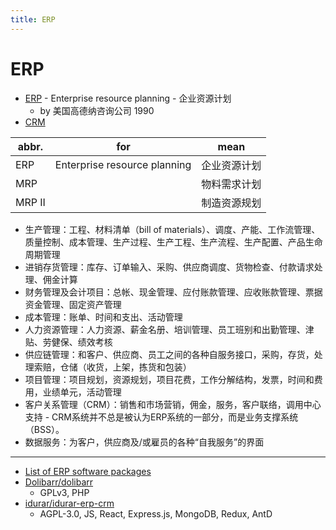 ```yaml
---
title: ERP
---
```


# ERP

- [ERP](https://en.wikipedia.org/wiki/Enterprise_resource_planning) - Enterprise resource planning - 企业资源计划
  - by 美国高德纳咨询公司 1990
- [CRM](./crm/README.md)

| abbr.  | for                          | mean         |
| ------ | ---------------------------- | ------------ |
| ERP    | Enterprise resource planning | 企业资源计划 |
| MRP    |                              | 物料需求计划 |
| MRP II |                              | 制造资源规划 |

- 生产管理：工程、材料清单（bill of materials）、调度、产能、工作流管理、质量控制、成本管理、生产过程、生产工程、生产流程、生产配置、产品生命周期管理
- 进销存货管理：库存、订单输入、采购、供应商调度、货物检查、付款请求处理、佣金计算
- 财务管理及会计项目：总帐、现金管理、应付账款管理、应收账款管理、票据资金管理、固定资产管理
- 成本管理：账单、时间和支出、活动管理
- 人力资源管理：人力资源、薪金名册、培训管理、员工班别和出勤管理、津贴、劳健保、绩效考核
- 供应链管理：和客户、供应商、员工之间的各种自服务接口，采购，存货，处理索赔，仓储（收货，上架，拣货和包装）
- 项目管理：项目规划，资源规划，项目花费，工作分解结构，发票，时间和费用，业绩单元，活动管理
- 客户关系管理（CRM）：销售和市场营销，佣金，服务，客户联络，调用中心支持 - CRM系统并不总是被认为ERP系统的一部分，而是业务支撑系统（BSS）。
- 数据服务：为客户，供应商及/或雇员的各种“自我服务”的界面

---

- [List of ERP software packages](https://en.wikipedia.org/wiki/List_of_ERP_software_packages)
- [Dolibarr/dolibarr](https://github.com/Dolibarr/dolibarr)
  - GPLv3, PHP
- [idurar/idurar-erp-crm](https://github.com/idurar/idurar-erp-crm)
  - AGPL-3.0, JS, React, Express.js, MongoDB, Redux, AntD
